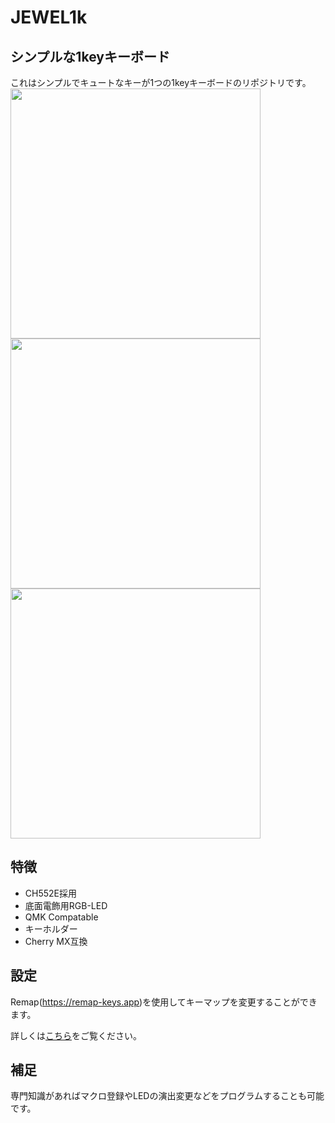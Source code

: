 # JEWEL1k

## シンプルな1keyキーボード
これはシンプルでキュートなキーが1つの1keyキーボードのリポジトリです。
<img src="https://github.com/fooping-tech/JEWEL1k/assets/4471301/9542fb44-82ba-4e03-a5d2-f8069359e2b3" width="400">
<img src="https://github.com/fooping-tech/JEWEL1k/assets/4471301/ad85fd7b-3cdf-4752-93f5-e55d8232f017" width="400">
<img src="https://github.com/fooping-tech/JEWEL1k/assets/4471301/cf67398f-d85a-43b7-a5e8-346bba7ba298" width="400">
## 特徴
- CH552E採用
- 底面電飾用RGB-LED
- QMK Compatable
- キーホルダー
- Cherry MX互換

## 設定
Remap(https://remap-keys.app)を使用してキーマップを変更することができます。

詳しくは[こちら](https://github.com/fooping-tech/JEWEL1k/blob/main/setting/HowToCustom.md)をご覧ください。

## 補足
専門知識があればマクロ登録やLEDの演出変更などをプログラムすることも可能です。
